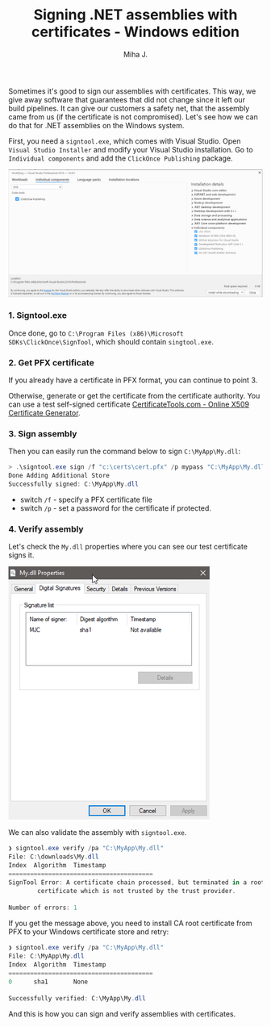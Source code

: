 ﻿---
layout: post
title: Signing .NET assemblies with certificates - Windows edition
excerpt_separator: <!--more-->
author: Miha J.
tags: c# signing certificate pfx
---

Sometimes it's good to sign our assemblies with certificates. This way, we give away software that guarantees that did not change since it left our build pipelines. It can give our customers a safety net, that the assembly came from us (if the certificate is not compromised). Let's see how we can do that for .NET assemblies on the Windows system.

First, you need a `signtool.exe`, which comes with Visual Studio. Open `Visual Studio Installer` and modify your Visual Studio installation. Go to `Individual components` and add the `ClickOnce Publishing` package.

![VS click once](../images/2021-02-14-vs_click_once.png)

### 1. Signtool.exe
Once done, go to `C:\Program Files (x86)\Microsoft SDKs\ClickOnce\SignTool`, which should contain `singtool.exe`.

### 2. Get PFX certificate
If you already have a certificate in PFX format, you can continue to point 3.

Otherwise, generate or get the certificate from the certificate authority. You can use a test self-signed certificate [CertificateTools.com - Online X509 Certificate Generator](https://certificatetools.com/).

### 3. Sign assembly
Then you can easily run the command below to sign `C:\MyApp\My.dll`:

```powershell
> .\signtool.exe sign /f "c:\certs\cert.pfx" /p mypass "C:\MyApp\My.dll"
Done Adding Additional Store
Successfully signed: C:\MyApp\My.dll
```
- switch `/f` - specify a PFX certificate file
- switch `/p` - set a password for the certificate if protected.

### 4. Verify assembly
Let's check the `My.dll` properties where you can see our test certificate signs it.

![VS click once](../images/2021-02-14-signed.png)

We can also validate the assembly with `signtool.exe`.

```powershell
❯ signtool.exe verify /pa "C:\MyApp\My.dll"
File: C:\downloads\My.dll
Index  Algorithm  Timestamp
========================================
SignTool Error: A certificate chain processed, but terminated in a root
        certificate which is not trusted by the trust provider.

Number of errors: 1
```
If you get the message above, you need to install CA root certificate from PFX to your Windows certificate store and retry:

```powershell
❯ signtool.exe verify /pa "C:\MyApp\My.dll"
File: C:\MyApp\My.dll
Index  Algorithm  Timestamp
========================================
0      sha1       None

Successfully verified: C:\MyApp\My.dll
```
And this is how you can sign and verify assemblies with certificates.
